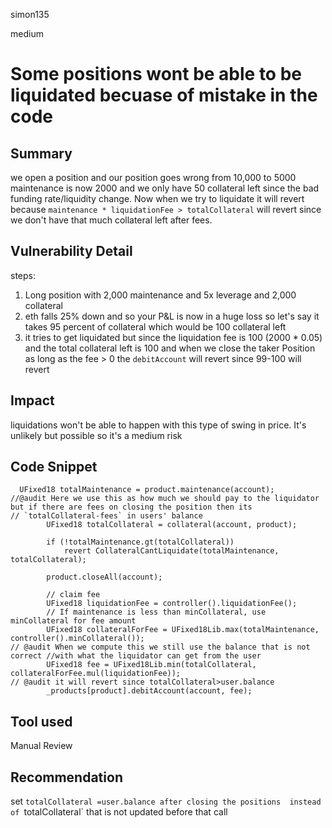 simon135

medium

# Some positions wont be able to be liquidated becuase of mistake in the code

## Summary
we open a position and our position goes wrong from 10,000  to  5000 maintenance is now 2000 and we only have 50 collateral left since the bad funding rate/liquidity change.
Now when we try to liquidate it will revert because  `maintenance * liquidationFee > totalCollateral` will revert since we don't have that much collateral left after fees.  
## Vulnerability Detail
steps:
1. Long position with 2,000 maintenance and 5x leverage and 2,000 collateral
2.  eth falls 25% down and so your P&L is now  in a huge  loss so let's say it takes 95 percent of collateral which would be 100 collateral left
3.  it tries to get liquidated but since the liquidation  fee is 100 (2000 * 0.05) and the total collateral left is 100 and when we close the taker Position as long as the fee > 0  the 
`debitAccount` will revert since  99-100 will revert 
## Impact
liquidations won't be able to happen with this type of swing in price. It's  unlikely but possible so it's a medium risk
## Code Snippet
```solidity
  UFixed18 totalMaintenance = product.maintenance(account);
//@audit Here we use this as how much we should pay to the liquidator but if there are fees on closing the position then its 
// `totalCollateral-fees` in users' balance 
        UFixed18 totalCollateral = collateral(account, product);

        if (!totalMaintenance.gt(totalCollateral))
            revert CollateralCantLiquidate(totalMaintenance, totalCollateral);

        product.closeAll(account);

        // claim fee
        UFixed18 liquidationFee = controller().liquidationFee();
        // If maintenance is less than minCollateral, use minCollateral for fee amount
        UFixed18 collateralForFee = UFixed18Lib.max(totalMaintenance, controller().minCollateral());
// @audit When we compute this we still use the balance that is not correct //with what the liquidator can get from the user
        UFixed18 fee = UFixed18Lib.min(totalCollateral, collateralForFee.mul(liquidationFee));
// @audit it will revert since totalCollateral>user.balance
        _products[product].debitAccount(account, fee);
```
## Tool used

Manual Review

## Recommendation
set `totalCollateral =user.balance after closing the positions  instead of `totalCollateral` that is not updated before that call